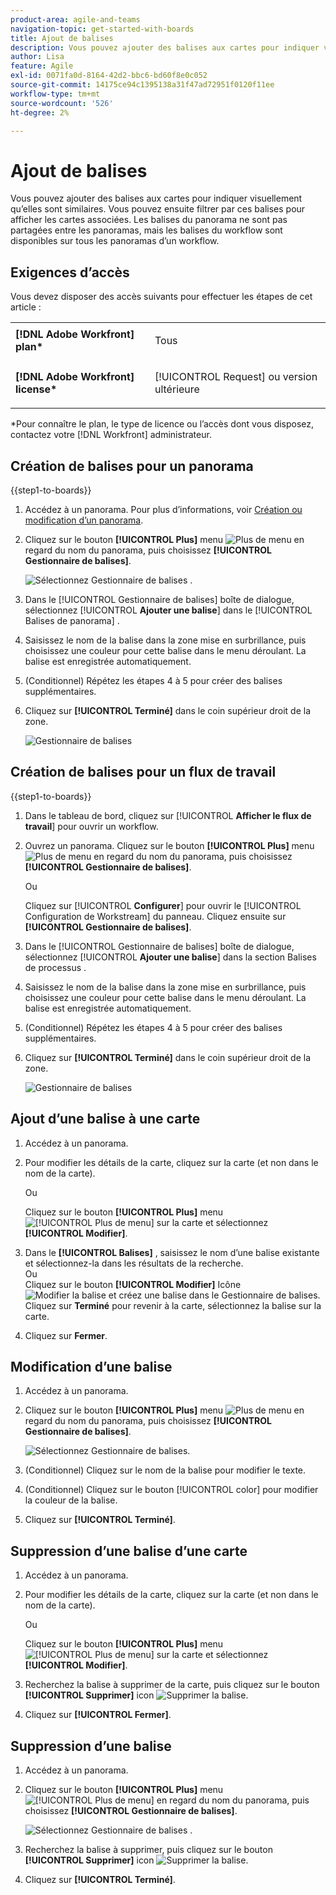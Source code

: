 ```yaml
---
product-area: agile-and-teams
navigation-topic: get-started-with-boards
title: Ajout de balises
description: Vous pouvez ajouter des balises aux cartes pour indiquer visuellement qu’elles sont similaires. Vous pouvez ensuite filtrer par ces balises pour afficher les cartes associées.
author: Lisa
feature: Agile
exl-id: 0071fa0d-8164-42d2-bbc6-bd60f8e0c052
source-git-commit: 14175ce94c1395138a31f47ad72951f0120f11ee
workflow-type: tm+mt
source-wordcount: '526'
ht-degree: 2%

---
```


# Ajout de balises

Vous pouvez ajouter des balises aux cartes pour indiquer visuellement qu’elles sont similaires. Vous pouvez ensuite filtrer par ces balises pour afficher les cartes associées. Les balises du panorama ne sont pas partagées entre les panoramas, mais les balises du workflow sont disponibles sur tous les panoramas d’un workflow.

## Exigences d’accès

Vous devez disposer des accès suivants pour effectuer les étapes de cet article :

<table style="table-layout:auto"> 
 <col> 
 </col> 
 <col> 
 </col> 
 <tbody> 
  <tr> 
   <td role="rowheader"><strong>[!DNL Adobe Workfront] plan*</strong></td> 
   <td> <p>Tous</p> </td> 
  </tr> 
  <tr> 
   <td role="rowheader"><strong>[!DNL Adobe Workfront] license*</strong></td> 
   <td> <p>[!UICONTROL Request] ou version ultérieure</p> </td> 
  </tr> 
 </tbody> 
</table>

&#42;Pour connaître le plan, le type de licence ou l’accès dont vous disposez, contactez votre [!DNL Workfront] administrateur.

## Création de balises pour un panorama

{{step1-to-boards}}

1. Accédez à un panorama. Pour plus d’informations, voir [Création ou modification d’un panorama](../../agile/get-started-with-boards/create-edit-board.md).
1. Cliquez sur le bouton **[!UICONTROL Plus]** menu ![Plus de menu](assets/more-icon-spectrum.png) en regard du nom du panorama, puis choisissez **[!UICONTROL Gestionnaire de balises]**.

   ![Sélectionnez Gestionnaire de balises .](assets/boards-tagmanager-350x189.png)

1. Dans le [!UICONTROL Gestionnaire de balises] boîte de dialogue, sélectionnez [!UICONTROL **Ajouter une balise**] dans le [!UICONTROL Balises de panorama] .
1. Saisissez le nom de la balise dans la zone mise en surbrillance, puis choisissez une couleur pour cette balise dans le menu déroulant. La balise est enregistrée automatiquement.
1. (Conditionnel) Répétez les étapes 4 à 5 pour créer des balises supplémentaires.
1. Cliquez sur **[!UICONTROL Terminé]** dans le coin supérieur droit de la zone.

   ![Gestionnaire de balises](assets/tag-manager-2023.png)

## Création de balises pour un flux de travail

{{step1-to-boards}}

1. Dans le tableau de bord, cliquez sur [!UICONTROL **Afficher le flux de travail**] pour ouvrir un workflow.
1. Ouvrez un panorama. Cliquez sur le bouton **[!UICONTROL Plus]** menu ![Plus de menu](assets/more-icon-spectrum.png) en regard du nom du panorama, puis choisissez **[!UICONTROL Gestionnaire de balises]**.

   Ou

   Cliquez sur [!UICONTROL **Configurer**] pour ouvrir le [!UICONTROL Configuration de Workstream] du panneau. Cliquez ensuite sur **[!UICONTROL Gestionnaire de balises]**.

1. Dans le [!UICONTROL Gestionnaire de balises] boîte de dialogue, sélectionnez [!UICONTROL **Ajouter une balise**] dans la section Balises de processus .
1. Saisissez le nom de la balise dans la zone mise en surbrillance, puis choisissez une couleur pour cette balise dans le menu déroulant. La balise est enregistrée automatiquement.
1. (Conditionnel) Répétez les étapes 4 à 5 pour créer des balises supplémentaires.
1. Cliquez sur **[!UICONTROL Terminé]** dans le coin supérieur droit de la zone.

   ![Gestionnaire de balises](assets/tag-manager-workstreams.png)

## Ajout d’une balise à une carte

1. Accédez à un panorama.
1. Pour modifier les détails de la carte, cliquez sur la carte (et non dans le nom de la carte).

   Ou

   Cliquez sur le bouton **[!UICONTROL Plus]** menu ![[!UICONTROL Plus de menu]](assets/more-icon-spectrum.png) sur la carte et sélectionnez **[!UICONTROL Modifier]**.

1. Dans le **[!UICONTROL Balises]** , saisissez le nom d’une balise existante et sélectionnez-la dans les résultats de la recherche.\
   Ou\
   Cliquez sur le bouton **[!UICONTROL Modifier]** Icône &#x200B; ![Modifier la balise](assets/boards-edittag-30x29.png) et créez une balise dans le Gestionnaire de balises. Cliquez sur **Terminé** pour revenir à la carte, sélectionnez la balise sur la carte.
1. Cliquez sur **Fermer**.

## Modification d’une balise

1. Accédez à un panorama.
1. Cliquez sur le bouton **[!UICONTROL Plus]** menu ![Plus de menu](assets/more-icon-spectrum.png) en regard du nom du panorama, puis choisissez **[!UICONTROL Gestionnaire de balises]**.

   ![Sélectionnez Gestionnaire de balises.](assets/boards-tagmanager-350x189.png)

1. (Conditionnel) Cliquez sur le nom de la balise pour modifier le texte.
1. (Conditionnel) Cliquez sur le bouton [!UICONTROL color] pour modifier la couleur de la balise.
1. Cliquez sur **[!UICONTROL Terminé]**.

## Suppression d’une balise d’une carte

1. Accédez à un panorama.
1. Pour modifier les détails de la carte, cliquez sur la carte (et non dans le nom de la carte).

   Ou

   Cliquez sur le bouton **[!UICONTROL Plus]** menu ![[!UICONTROL Plus de menu]](assets/more-icon-spectrum.png) sur la carte et sélectionnez **[!UICONTROL Modifier]**.

1. Recherchez la balise à supprimer de la carte, puis cliquez sur le bouton **[!UICONTROL Supprimer]** icon ![Supprimer la balise](assets/copy-of-boards-remove-30x23.png).
1. Cliquez sur **[!UICONTROL Fermer]**.

## Suppression d’une balise

1. Accédez à un panorama.
1. Cliquez sur le bouton **[!UICONTROL Plus]** menu ![[!UICONTROL Plus de menu]](assets/more-icon-spectrum.png) en regard du nom du panorama, puis choisissez **[!UICONTROL Gestionnaire de balises]**.

   ![Sélectionnez Gestionnaire de balises .](assets/boards-tagmanager-350x189.png)

1. Recherchez la balise à supprimer, puis cliquez sur le bouton **[!UICONTROL Supprimer]** icon ![Supprimer la balise](assets/copy-of-boards-delete-30x27.png).
1. Cliquez sur **[!UICONTROL Terminé]**.
